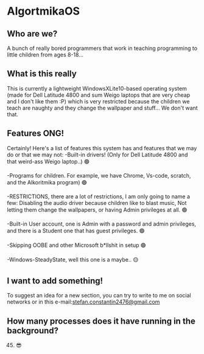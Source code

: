 # AlgortmikaOS

## Who are we?
A bunch of really bored programmers that work in teaching programming to little children from ages 8-18... 

## What is this really
This is currently a lightweight WindowsXLite10-based operating system (made for Dell Latitude 4800 and sum Weigo laptops that are very cheap and I don't like them :P)  which is very restricted because the children we teach are naughty and they change the wallpaper and stuff... We don't want that. 

## Features ONG!
Certainly! Here's a list of features this system has and features that we may do or that we may not:
-Built-in drivers! (Only for Dell Latitude 4800 and that weird-ass Weigo laptop..) 🟢

-Programs for children. For example, we have Chrome, Vs-code, scratch, and the Alkoritmika program) 🟢

-RESTRICTIONS, there are a lot of restrictions, I am only going to name a few: Disabling the audio driver because children like to blast music, Not letting them change the wallpapers, or having Admin privileges at all. 🟢

-Built-in User account, one is Admin with a password and admin privileges, and there is a Student one that has guest privileges. 🟢

-Skipping OOBE and other Microsoft b*llshit in setup 🟢

-Windows-SteadyState, well this one is a maybe.. 🟡

## I want to add something!
To suggest an idea for a new section, you can try to write to me on social networks or in this e-mail:stefan.constantin2476@gmail.com 

## How many processes does it have running in the background?
45. 😎


